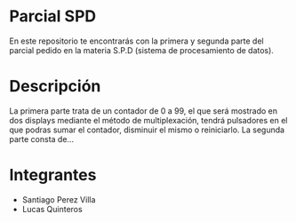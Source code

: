 # Parcial SPD
En este repositorio te encontrarás con la primera y segunda parte del parcial pedido en la materia S.P.D (sistema de procesamiento de datos).
# Descripción
 La primera parte trata de un contador de 0 a 99, el que será mostrado en dos displays mediante el método de multiplexación, tendrá pulsadores en el que podras sumar el contador, disminuir el mismo o reiniciarlo.
 La segunda parte consta de...
 # Integrantes
 - Santiago Perez Villa
 - Lucas Quinteros
